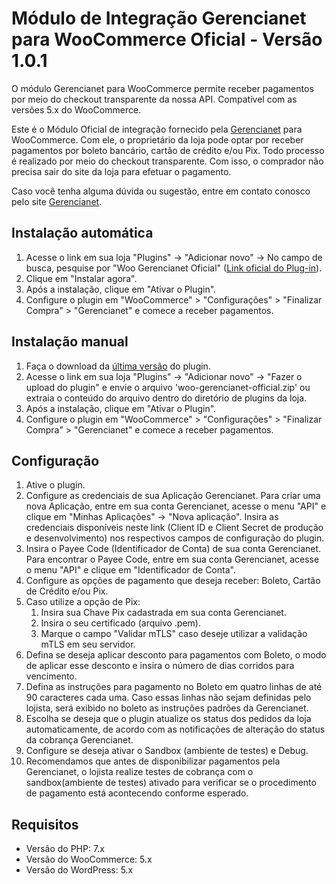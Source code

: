 # Módulo de Integração Gerencianet para WooCommerce Oficial - Versão 1.0.1 #

O módulo Gerencianet para WooCommerce permite receber pagamentos por meio do checkout transparente da nossa API.
Compatível com as versões 5.x do WooCommerce.

Este é o Módulo Oficial de integração fornecido pela [Gerencianet](https://gerencianet.com.br/) para WooCommerce. Com ele, o proprietário da loja pode optar por receber pagamentos por boleto bancário, cartão de crédito e/ou Pix. Todo processo é realizado por meio do checkout transparente. Com isso, o comprador não precisa sair do site da loja para efetuar o pagamento.

Caso você tenha alguma dúvida ou sugestão, entre em contato conosco pelo site [Gerencianet](https://gerencianet.com.br/fale-conosco/).

## Instalação automática
1. Acesse o link em sua loja "Plugins" -> "Adicionar novo" -> No campo de busca, pesquise por "Woo Gerencianet Oficial" ([Link oficial do Plug-in](https://wordpress.org/plugins/woo-gerencianet-official/)).
2. Clique em "Instalar agora".
4. Após a instalação, clique em "Ativar o Plugin".
5. Configure o plugin em "WooCommerce" > "Configurações" > "Finalizar Compra" > "Gerencianet" e comece a receber pagamentos.


## Instalação manual

1. Faça o download da [última versão](auto/) do plugin.
2. Acesse o link em sua loja "Plugins" -> "Adicionar novo" -> "Fazer o upload do plugin" e envie o arquivo 'woo-gerencianet-official.zip' ou extraia o conteúdo do arquivo dentro do diretório de plugins da loja.
3. Após a instalação, clique em "Ativar o Plugin".
4. Configure o plugin em "WooCommerce" > "Configurações" > "Finalizar Compra" > "Gerencianet" e comece a receber pagamentos.


## Configuração

1. Ative o plugin.
2. Configure as credenciais de sua Aplicação Gerencianet. Para criar uma nova Aplicação, entre em sua conta Gerencianet, acesse o menu "API" e clique em "Minhas Aplicações" -> "Nova aplicação". Insira as credenciais disponíveis neste link (Client ID e Client Secret de produção e desenvolvimento) nos respectivos campos de configuração do plugin.
3. Insira o Payee Code (Identificador de Conta) de sua conta Gerencianet. Para encontrar o Payee Code, entre em sua conta Gerencianet, acesse o menu "API" e clique em "Identificador de Conta".
4. Configure as opções de pagamento que deseja receber: Boleto, Cartão de Crédito e/ou Pix.
5. Caso utilize a opção de Pix:
   1. Insira sua Chave Pix cadastrada em sua conta Gerencianet.
   2. Insira o seu certificado (arquivo .pem).
   3. Marque o campo "Validar mTLS" caso deseje utilizar a validação mTLS em seu servidor.
6. Defina se deseja aplicar desconto para pagamentos com Boleto, o modo de aplicar esse desconto e insira o número de dias corridos para vencimento.
7. Defina as instruções para pagamento no Boleto em quatro linhas de até 90 caracteres cada uma. Caso essas linhas não sejam definidas pelo lojista, será exibido no boleto as instruções padrões da Gerencianet.
8. Escolha se deseja que o plugin atualize os status dos pedidos da loja automaticamente, de acordo com as notificações de alteração do status da cobrança Gerencianet.
9. Configure se deseja ativar o Sandbox (ambiente de testes) e Debug.
10. Recomendamos que antes de disponibilizar pagamentos pela Gerencianet, o lojista realize testes de cobrança com o sandbox(ambiente de testes) ativado para verificar se o procedimento de pagamento está acontecendo conforme esperado.


## Requisitos

* Versão do PHP: 7.x
* Versão do WooCommerce: 5.x
* Versão do WordPress: 5.x
